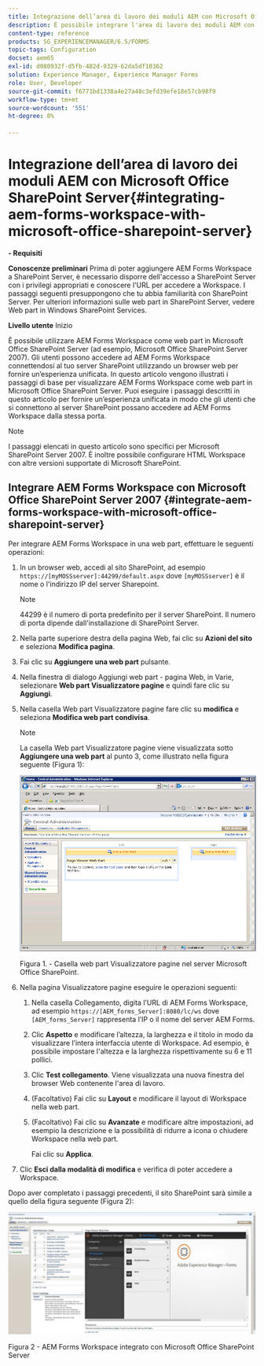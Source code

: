 ```yaml
---
title: Integrazione dell’area di lavoro dei moduli AEM con Microsoft Office SharePoint Server
description: È possibile integrare l'area di lavoro dei moduli AEM con Microsoft Office SharePoint Server.
content-type: reference
products: SG_EXPERIENCEMANAGER/6.5/FORMS
topic-tags: Configuration
docset: aem65
exl-id: d080932f-d5fb-482d-9329-62da5df10362
solution: Experience Manager, Experience Manager Forms
role: User, Developer
source-git-commit: f6771bd1338a4e27a48c3efd39efe18e57cb98f9
workflow-type: tm+mt
source-wordcount: '551'
ht-degree: 0%

---
```


# Integrazione dell’area di lavoro dei moduli AEM con Microsoft Office SharePoint Server{#integrating-aem-forms-workspace-with-microsoft-office-sharepoint-server}

**- Requisiti**

**Conoscenze preliminari**
Prima di poter aggiungere AEM Forms Workspace a SharePoint Server, è necessario disporre dell&#39;accesso a SharePoint Server con i privilegi appropriati e conoscere l&#39;URL per accedere a Workspace. I passaggi seguenti presuppongono che tu abbia familiarità con SharePoint Server. Per ulteriori informazioni sulle web part in SharePoint Server, vedere Web part in Windows SharePoint Services.

**Livello utente**
Inizio

È possibile utilizzare AEM Forms Workspace come web part in Microsoft Office SharePoint Server (ad esempio, Microsoft Office SharePoint Server 2007). Gli utenti possono accedere ad AEM Forms Workspace connettendosi al tuo server SharePoint utilizzando un browser web per fornire un’esperienza unificata. In questo articolo vengono illustrati i passaggi di base per visualizzare AEM Forms Workspace come web part in Microsoft Office SharePoint Server. Puoi eseguire i passaggi descritti in questo articolo per fornire un’esperienza unificata in modo che gli utenti che si connettono al server SharePoint possano accedere ad AEM Forms Workspace dalla stessa porta.

>[!NOTE]
>
>I passaggi elencati in questo articolo sono specifici per Microsoft SharePoint Server 2007. È inoltre possibile configurare HTML Workspace con altre versioni supportate di Microsoft SharePoint.

## Integrare AEM Forms Workspace con Microsoft Office SharePoint Server 2007 {#integrate-aem-forms-workspace-with-microsoft-office-sharepoint-server}

Per integrare AEM Forms Workspace in una web part, effettuare le seguenti operazioni:

1. In un browser web, accedi al sito SharePoint, ad esempio `https://[myMOSSserver]:44299/default.aspx` dove `[myMOSSserver]` è il nome o l&#39;indirizzo IP del server Sharepoint.

   >[!NOTE]
   >
   >44299 è il numero di porta predefinito per il server SharePoint. Il numero di porta dipende dall&#39;installazione di SharePoint Server.

1. Nella parte superiore destra della pagina Web, fai clic su **Azioni del sito** e seleziona **Modifica pagina**.
1. Fai clic su **Aggiungere una web part** pulsante.
1. Nella finestra di dialogo Aggiungi web part - pagina Web, in Varie, selezionare **Web part Visualizzatore pagine** e quindi fare clic su **Aggiungi**.
1. Nella casella Web part Visualizzatore pagine fare clic su **modifica** e seleziona **Modifica web part condivisa**.

   >[!NOTE]
   >
   >La casella Web part Visualizzatore pagine viene visualizzata sotto **Aggiungere una web part** al punto 3, come illustrato nella figura seguente (Figura 1):

   ![Casella web part Visualizzatore pagine nel server Microsoft Office SharePoint.](assets/page-viewer-web-part-box-in-microsoft-office-sharepoint-server.png)

   Figura 1. - Casella web part Visualizzatore pagine nel server Microsoft Office SharePoint.

1. Nella pagina Visualizzatore pagine eseguire le operazioni seguenti:

   1. Nella casella Collegamento, digita l’URL di AEM Forms Workspace, ad esempio `https://[AEM_forms_Server]:8080/lc/ws` dove `[AEM_forms_Server]` rappresenta l’IP o il nome del server AEM Forms.
   1. Clic **Aspetto** e modificare l’altezza, la larghezza e il titolo in modo da visualizzare l’intera interfaccia utente di Workspace. Ad esempio, è possibile impostare l&#39;altezza e la larghezza rispettivamente su 6 e 11 pollici.
   1. Clic **Test collegamento**. Viene visualizzata una nuova finestra del browser Web contenente l&#39;area di lavoro.
   1. (Facoltativo) Fai clic su **Layout** e modificare il layout di Workspace nella web part.
   1. (Facoltativo) Fai clic su **Avanzate** e modificare altre impostazioni, ad esempio la descrizione e la possibilità di ridurre a icona o chiudere Workspace nella web part.

      Fai clic su **Applica**.

1. Clic **Esci dalla modalità di modifica** e verifica di poter accedere a Workspace.

Dopo aver completato i passaggi precedenti, il sito SharePoint sarà simile a quello della figura seguente (Figura 2):

![AEM Forms Workspace integrato con Microsoft Office SharePoint Server](assets/aem-forms-workspace.jpg)

Figura 2 - AEM Forms Workspace integrato con Microsoft Office SharePoint Server
